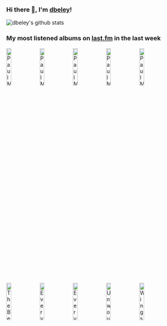 ### Hi there 👋, I'm [dbeley](https://dbeley.ovh/en)!

![dbeley's github stats](https://github-readme-stats.vercel.app/api?username=dbeley)

### My most listened albums on [last.fm](https://www.last.fm/user/d_beley) in the last week

[<img src='https://lastfm.freetls.fastly.net/i/u/300x300/20107a8e4b6e495b8f26b23bfb9e5171.png' width='16%' height='16%' alt='Paul McCartney & Linda McCartney - RAM'>](https://www.last.fm/music/paul%2bmccartney%2b%2526%2blinda%2bmccartney/ram)&nbsp;
[<img src='https://lastfm.freetls.fastly.net/i/u/300x300/1040d6a1bc93404bbc26d8b8b683c305.png' width='16%' height='16%' alt='Paul McCartney - Chaos and Creation in the Backyard'>](https://www.last.fm/music/paul%2bmccartney/chaos%2band%2bcreation%2bin%2bthe%2bbackyard)&nbsp;
[<img src='https://lastfm.freetls.fastly.net/i/u/300x300/685a56d9936f4ce8afead850acbcbd05.jpg' width='16%' height='16%' alt='Paul McCartney - McCartney'>](https://www.last.fm/music/paul%2bmccartney/mccartney)&nbsp;
[<img src='https://lastfm.freetls.fastly.net/i/u/300x300/bbc32d92bf384d5495d871c024c6ed3d.png' width='16%' height='16%' alt='Paul McCartney - McCartney II'>](https://www.last.fm/music/paul%2bmccartney/mccartney%2bii)&nbsp;
[<img src='https://lastfm.freetls.fastly.net/i/u/300x300/c7d8eb8329e04143ac9ffb50b1af3275.png' width='16%' height='16%' alt='Paul McCartney - Run Devil Run'>](https://www.last.fm/music/paul%2bmccartney/run%2bdevil%2brun)&nbsp;
<br>
[<img src='https://lastfm.freetls.fastly.net/i/u/300x300/abd1db0a5e4c44689a1644e67d758675.jpg' width='16%' height='16%' alt='The Beatles - 1962–1966'>](https://www.last.fm/music/the%2bbeatles/1962%25e2%2580%25931966)&nbsp;
[<img src='https://lastfm.freetls.fastly.net/i/u/300x300/0530a2712afe3bb8c751304b33afc1ab.jpg' width='16%' height='16%' alt='Everything Everything - A Fever Dream'>](https://www.last.fm/music/everything%2beverything/a%2bfever%2bdream)&nbsp;
[<img src='https://lastfm.freetls.fastly.net/i/u/300x300/b2ac8a0af4f5100f4f95085130db6051.jpg' width='16%' height='16%' alt='Everything Everything - RE-ANIMATOR'>](https://www.last.fm/music/everything%2beverything/re-animator)&nbsp;
[<img src='https://lastfm.freetls.fastly.net/i/u/300x300/ee4ae5e611f68e5b61e2b89425cc3bbd.png' width='16%' height='16%' alt='Unwound - Repetition'>](https://www.last.fm/music/unwound/repetition)&nbsp;
[<img src='https://lastfm.freetls.fastly.net/i/u/300x300/833791c760a82dd35a16a8bf07b0521d.jpg' width='16%' height='16%' alt='Wings - Band on the Run'>](https://www.last.fm/music/wings/band%2bon%2bthe%2brun)&nbsp;
<br>

